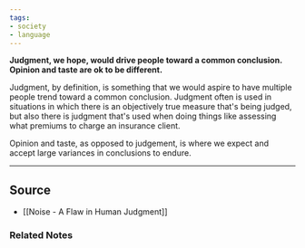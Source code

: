 ```yaml
---
tags:
- society
- language
---
```

**Judgment, we hope, would drive people toward a common conclusion. Opinion and taste are ok to be different.**

Judgment, by definition, is something that we would aspire to have multiple people trend toward a common conclusion. Judgment often is used in situations in which there is an objectively true measure that's being judged, but also there is judgment that's used when doing things like assessing what premiums to charge an insurance client. 

Opinion and taste, as opposed to judgement, is where we expect and accept large variances in conclusions to endure.

---

## Source
- [[Noise - A Flaw in Human Judgment]]

### Related Notes
